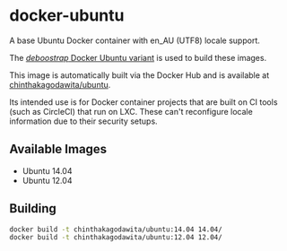 # docker-ubuntu
A base Ubuntu Docker container with en_AU (UTF8) locale support.

The [_deboostrap_ Docker Ubuntu variant](https://hub.docker.com/_/ubuntu-debootstrap/) is used to build these images.

This image is automatically built via the Docker Hub and is available at [chinthakagodawita/ubuntu](https://hub.docker.com/r/chinthakagodawita/ubuntu/).

Its intended use is for Docker container projects that are built on CI tools (such as CircleCI) that run on LXC. These can't reconfigure locale information due to their security setups.

## Available Images

* Ubuntu 14.04
* Ubuntu 12.04

## Building
```bash
docker build -t chinthakagodawita/ubuntu:14.04 14.04/
docker build -t chinthakagodawita/ubuntu:12.04 12.04/
```
